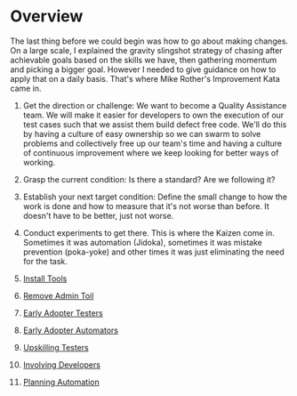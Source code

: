 # Overview

The last thing before we could begin was how to go about making changes.  On a large scale, I explained the gravity slingshot strategy of chasing after achievable goals based on the skills we have, then gathering momentum and picking a bigger goal. However I needed to give guidance on how to apply that on a daily basis. That's where Mike Rother's Improvement Kata came in.

1. Get the direction or challenge: We want to become a Quality Assistance team. We will make it easier for developers to own the execution of our test cases such that we assist them build defect free code. We'll do this by having a culture of easy ownership so we can swarm to solve problems and collectively free up our team's time and having a culture of continuous improvement where we keep looking for better ways of working.
2. Grasp the current condition: Is there a standard? Are we following it?
3. Establish your next target condition: Define the small change to how the work is done and how to measure that it's not worse than before. It doesn't have to be better, just not worse.
4. Conduct experiments to get there. This is where the Kaizen come in. Sometimes it was automation (Jidoka), sometimes it was mistake prevention (poka-yoke) and other times it was just eliminating the need for the task.

1. [Install Tools](https://farhan5248.github.io/The%20Improvement%20Kata/Install%20Tools)
2. [Remove Admin Toil](https://farhan5248.github.io/The%20Improvement%20Kata/Remove%20Admin%20Toil)
3. [Early Adopter Testers](https://farhan5248.github.io/The%20Improvement%20Kata/Early%20Adopter%20Testers)
4. [Early Adopter Automators](https://farhan5248.github.io/The%20Improvement%20Kata/Early%20Adopter%20Automators)
5. [Upskilling Testers](https://farhan5248.github.io/The%20Improvement%20Kata/Upskilling%20Testers)
6. [Involving Developers](https://farhan5248.github.io/The%20Improvement%20Kata/Involving%20Developers)
7. [Planning Automation](https://farhan5248.github.io/The%20Improvement%20Kata/Planning%20Automation)